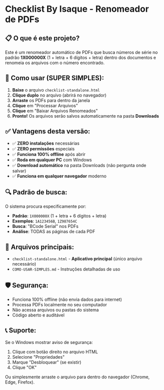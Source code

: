 # Checklist By Isaque - Renomeador de PDFs

## 📋 O que é este projeto?

Este é um renomeador automático de PDFs que busca números de série no padrão **1X000000X** (1 + letra + 6 dígitos + letra) dentro dos documentos e renomeia os arquivos com o número encontrado.

## 🚀 Como usar (SUPER SIMPLES):

1. **Baixe** o arquivo `checklist-standalone.html`
2. **Clique duplo** no arquivo (abrirá no navegador)
3. **Arraste** os PDFs para dentro da janela
4. **Clique** em "Processar Arquivos"
5. **Clique** em "Baixar Arquivos Renomeados"
6. **Pronto!** Os arquivos serão salvos automaticamente na pasta **Downloads**

## ✅ Vantagens desta versão:

- ✅ **ZERO instalações** necessárias
- ✅ **ZERO permissões** especiais
- ✅ **Funciona 100% offline** após abrir
- ✅ **Roda em qualquer PC** com Windows
- ✅ **Download automático** na pasta Downloads (não pergunta onde salvar)
- ✅ **Funciona em qualquer navegador** moderno

## 🔍 Padrão de busca:

O sistema procura especificamente por:
- **Padrão**: `1X000000X` (1 + letra + 6 dígitos + letra)
- **Exemplos**: `1A123456B`, `1Z987654C`
- **Busca**: "BCode Serial" nos PDFs
- **Análise**: TODAS as páginas de cada PDF

## 📁 Arquivos principais:

- `checklist-standalone.html` - **Aplicativo principal** (único arquivo necessário)
- `COMO-USAR-SIMPLES.md` - Instruções detalhadas de uso

## 🛡️ Segurança:

- Funciona 100% offline (não envia dados para internet)
- Processa PDFs localmente no seu computador
- Não acessa arquivos ou pastas do sistema
- Código aberto e auditável

## 📞 Suporte:

Se o Windows mostrar aviso de segurança:
1. Clique com botão direito no arquivo HTML
2. Selecione "Propriedades" 
3. Marque "Desbloquear" (se existir)
4. Clique "OK"

Ou simplesmente arraste o arquivo para dentro do navegador (Chrome, Edge, Firefox).
